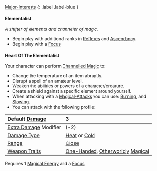 [Major-Interests](Game/Worlds/Embarking/Major-Interests)
{: .label .label-blue }

#### Elementalist
*A shifter of elements and channeler of magic.*
* Begin play with additional ranks in [Reflexes](Game/Core/Agility#Reflexes) and [Ascendancy](Game/Core/Spirit#Ascendancy).
* Begin play with a [Focus](Game/Example-Gear#Focus)

#### Heart Of The Elementalist
Your character can perform [Channelled Magic](Game/Magic#Channelled%20Magic) to:

- Change the temperature of an item abruptly.
- Disrupt a spell of an amateur level.
- Weaken the abilities or powers of a character/creature.
- Create a shield against a specific element around yourself.
- When attacking with a [Magical-Attacks](Game/Core/Magical-Attacks) you can use: [Burning](Game/Core/Magical-Attacks#Burning), and [Slowing](Game/Core/Magical-Attacks#Slowing).
- You can attack with the following profile:

| Default [Damage](Game/Core/Weapons#Damage)                | 3                                                                                                                            |
| :-------------------------------------------------------- | :--------------------------------------------------------------------------------------------------------------------------- |
| [Extra Damage](Game/Core/Attacks#Extra%20Damage) Modifier | (-2)                                                                                                                         |
| [Damage Type](Core/Weapons#Damage%20Type)                 | [Heat](Game/Core/Injury#Heat) or [Cold](Game/Core/Injury#Cold)                                                               |
| [Range](Core/Weapons#Range)                               | [Close](Game/Core/Movement#Close)                                                                                            |
| [Weapon Traits](Core/Weapon-Traits)                       | [One-Handed](Game/Core/Blocks/One-Handed), [Otherworldly](Game/Core/Blocks/Otherworldly) [Magical](Game/Core/Blocks/Magical) |


Requires 1 [Magical Energy](Magic#Magical%20Energy) and a [Focus](Example-Gear#Focus)